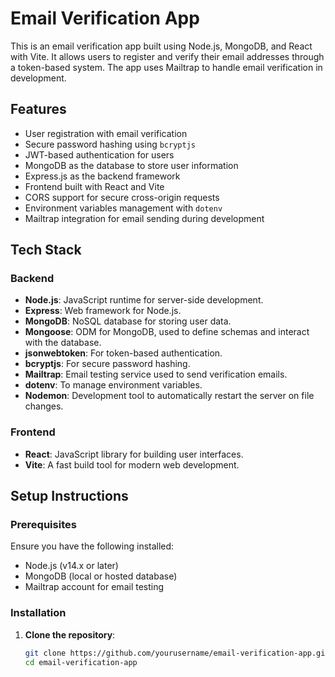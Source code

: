 # Email Verification App

This is an email verification app built using Node.js, MongoDB, and React with Vite. It allows users to register and verify their email addresses through a token-based system. The app uses Mailtrap to handle email verification in development.

## Features

- User registration with email verification
- Secure password hashing using `bcryptjs`
- JWT-based authentication for users
- MongoDB as the database to store user information
- Express.js as the backend framework
- Frontend built with React and Vite
- CORS support for secure cross-origin requests
- Environment variables management with `dotenv`
- Mailtrap integration for email sending during development

## Tech Stack

### Backend
- **Node.js**: JavaScript runtime for server-side development.
- **Express**: Web framework for Node.js.
- **MongoDB**: NoSQL database for storing user data.
- **Mongoose**: ODM for MongoDB, used to define schemas and interact with the database.
- **jsonwebtoken**: For token-based authentication.
- **bcryptjs**: For secure password hashing.
- **Mailtrap**: Email testing service used to send verification emails.
- **dotenv**: To manage environment variables.
- **Nodemon**: Development tool to automatically restart the server on file changes.

### Frontend
- **React**: JavaScript library for building user interfaces.
- **Vite**: A fast build tool for modern web development.

## Setup Instructions

### Prerequisites

Ensure you have the following installed:
- Node.js (v14.x or later)
- MongoDB (local or hosted database)
- Mailtrap account for email testing

### Installation

1. **Clone the repository**:
   ```bash
   git clone https://github.com/yourusername/email-verification-app.git
   cd email-verification-app
